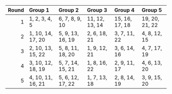 |   Round | Group 1           | Group 2          | Group 3        | Group 4        | Group 5        |
|--------:|:------------------|:-----------------|:---------------|:---------------|:---------------|
|       1 | 1, 2, 3, 4, 5     | 6, 7, 8, 9, 10   | 11, 12, 13, 14 | 15, 16, 17, 18 | 19, 20, 21, 22 |
|       2 | 1, 10, 14, 17, 20 | 5, 9, 13, 16, 19 | 2, 6, 18, 21   | 3, 7, 11, 22   | 4, 8, 12, 15   |
|       3 | 2, 10, 13, 15, 22 | 5, 8, 11, 18, 20 | 1, 9, 12, 21   | 3, 6, 14, 16   | 4, 7, 17, 19   |
|       4 | 3, 10, 12, 18, 19 | 5, 7, 14, 15, 21 | 1, 8, 16, 22   | 2, 9, 11, 17   | 4, 6, 13, 20   |
|       5 | 4, 10, 11, 16, 21 | 5, 6, 12, 17, 22 | 1, 7, 13, 18   | 2, 8, 14, 19   | 3, 9, 15, 20   |